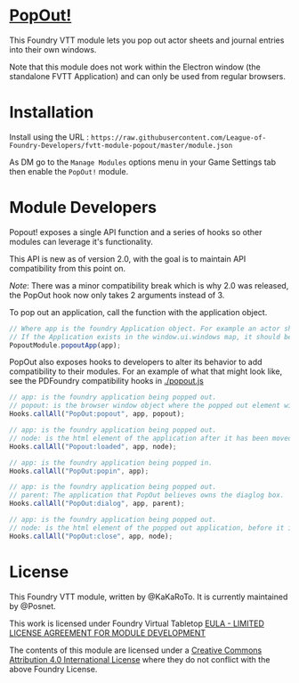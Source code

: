 # [PopOut!](https://foundryvtt.com/packages/popout)

This Foundry VTT module lets you pop out actor sheets and journal entries into their own windows.

Note that this module does not work within the Electron window (the standalone FVTT Application) and can only be used from regular browsers.

# Installation
Install using the URL : `https://raw.githubusercontent.com/League-of-Foundry-Developers/fvtt-module-popout/master/module.json`

As DM go to the `Manage Modules` options menu in your Game Settings tab then enable the `PopOut!` module.

# Module Developers
Popout! exposes a single API function and a series of hooks so other modules can leverage it's functionality.

This API is new as of version 2.0, with the goal is to maintain API compatibility from this point on.

*Note*: There was a minor compatibility break which is why 2.0 was released, the PopOut hook now only takes 2 arguments instead of 3.

To pop out an application, call the function with the application object.

```js
// Where app is the foundry Application object. For example an actor sheet.
// If the Application exists in the window.ui.windows map, it should be able to be popped out.
PopoutModule.popoutApp(app);
```

PopOut also exposes hooks to developers to alter its behavior to add compatibility to their modules.
For an example of what that might look like, see the PDFoundry compatibility hooks in [./popout.js](./popout.js#697)

```javascript
// app: is the foundry application being popped out.
// popout: is the browser window object where the popped out element will be moved.
Hooks.callAll("PopOut:popout", app, popout);

// app: is the foundry application being popped out.
// node: is the html element of the application after it has been moved to the new window.
Hooks.callAll("Popout:loaded", app, node);

// app: is the foundry application being popped in.
Hooks.callAll("PopOut:popin", app);

// app: is the foundry application being popped out.
// parent: The application that PopOut believes owns the diaglog box.
Hooks.callAll("PopOut:dialog", app, parent);

// app: is the foundry application being popped out.
// node: is the html element of the popped out application, before it is deleted or popped in.
Hooks.callAll("PopOut:close", app, node);
```


# License
This Foundry VTT module, written by @KaKaRoTo.
It is currently maintained by @Posnet.

This work is licensed under Foundry Virtual Tabletop [EULA - LIMITED LICENSE AGREEMENT FOR MODULE DEVELOPMENT](https://foundryvtt.com/article/license/)

The contents of this module are licensed under a [Creative Commons Attribution 4.0 International License](./LICENSE.txt) where they do not conflict with the above Foundry License.